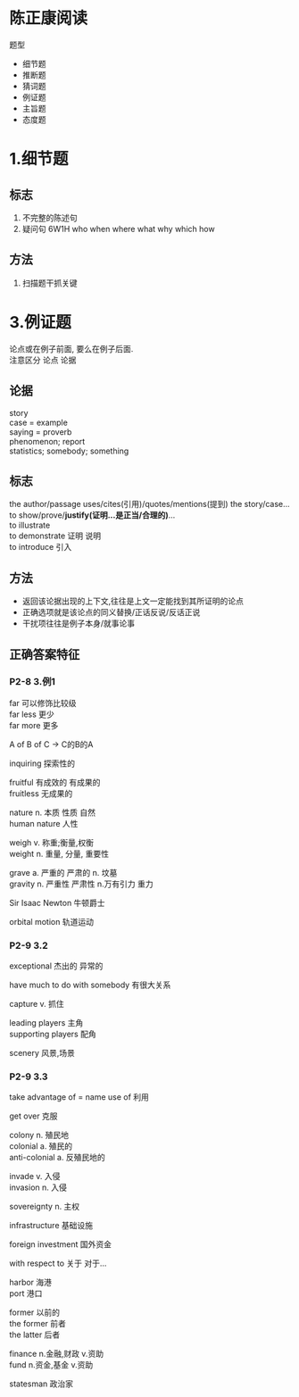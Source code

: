# 陈正康阅读
题型
- 细节题
- 推断题
- 猜词题
- 例证题
- 主旨题
- 态度题

# 1.细节题
## 标志
1. 不完整的陈述句
2. 疑问句 6W1H who when where what why which how

## 方法
1. 扫描题干抓关键


# 3.例证题
论点或在例子前面, 要么在例子后面.  
注意区分 论点 论据

## 论据
story  
case = example  
saying = proverb  
phenomenon; report  
statistics; somebody; something

## 标志
the author/passage uses/cites(引用)/quotes/mentions(提到) the story/case...  
to show/prove/**justify(证明...是正当/合理的)**...  
to illustrate  
to demonstrate 证明 说明  
to introduce 引入

## 方法
- 返回该论据出现的上下文,往往是上文一定能找到其所证明的论点
- 正确选项就是该论点的同义替换/正话反说/反话正说
- 干扰项往往是例子本身/就事论事

## 正确答案特征

### P2-8 3.例1
far 可以修饰比较级  
far less 更少  
far more 更多  

A of B of C -> C的B的A

inquiring 探索性的

fruitful 有成效的 有成果的  
fruitless 无成果的

nature n. 本质 性质 自然   
human nature 人性

weigh v. 称重;衡量,权衡  
weight n. 重量, 分量, 重要性

grave a. 严重的 严肃的 n. 坟墓  
gravity n. 严重性 严肃性 n.万有引力 重力

Sir Isaac Newton 牛顿爵士

orbital motion 轨道运动

### P2-9 3.2
exceptional 杰出的 异常的

have much to do with somebody 有很大关系

capture v. 抓住

leading players 主角  
supporting players 配角

scenery 风景,场景

### P2-9 3.3
take advantage of = name use of 利用

get over 克服

colony n. 殖民地  
colonial a. 殖民的  
anti-colonial a. 反殖民地的

invade v. 入侵  
invasion n. 入侵

sovereignty n. 主权

infrastructure 基础设施

foreign investment 国外资金

with respect to 关于 对于...

harbor 海港  
port 港口

former 以前的  
the former 前者  
the latter 后者

finance n.金融,财政 v.资助  
fund n.资金,基金 v.资助

statesman 政治家
